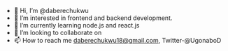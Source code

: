 - 👋 Hi, I’m @daberechukwu
- 👀 I’m interested in frontend and backend development. 
- 🌱 I’m currently learning node.js and react.js
- 💞️ I’m looking to collaborate on
- 📫 How to reach me daberechukwu18@gmail.com,
    Twitter-@UgonaboD

<!---
daberechukwu/daberechukwu is a ✨ special ✨ repository because its `README.md` (this file) appears on your GitHub profile.
You can click the Preview link to take a look at your changes.
--->
